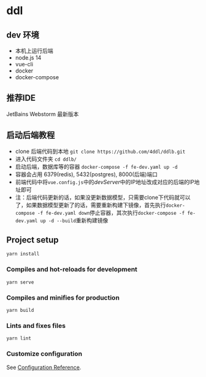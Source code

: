 # ddl

## dev 环境
- 本机上运行后端
- node.js 14
- vue-cli
- docker
- docker-compose

## 推荐IDE
JetBains Webstorm 最新版本

## 启动后端教程
- clone 后端代码到本地 `git clone https://github.com/4ddl/ddlb.git`
- 进入代码文件夹 `cd ddlb/`
- 启动后端，数据库等的容器 `docker-compose -f fe-dev.yaml up -d`
- 容器会占用 6379(redis), 5432(postgres), 8000(后端)端口
- 前端代码中将`vue.config.js`中的*devServer*中的IP地址改成对应的后端的IP地址即可
- 注：后端代码更新的话，如果没更新数据模型，只需要clone下代码就可以了，如果数据模型更新了的话，需要重新构建下镜像，首先执行`docker-compose -f fe-dev.yaml down`停止容器，其次执行`docker-compose -f fe-dev.yaml up -d --build`重新构建镜像

## Project setup
```
yarn install
```

### Compiles and hot-reloads for development
```
yarn serve
```

### Compiles and minifies for production
```
yarn build
```

### Lints and fixes files
```
yarn lint
```

### Customize configuration
See [Configuration Reference](https://cli.vuejs.org/config/).
